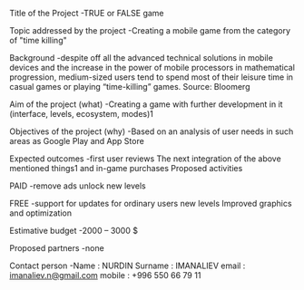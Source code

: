 Title of the Project
	-TRUE or FALSE game
  
Topic addressed by the project
	-Creating a mobile game from the category of "time killing"
  
Background
	-despite off all the advanced technical solutions in mobile devices and the increase in the power of mobile processors in mathematical progression, medium-sized users tend to spend most of their leisure time in casual games or playing “time-killing” games. Source: Bloomerg
  
Aim of the project (what)
	-Creating a game with further development in it (interface, levels, ecosystem, modes)1

Objectives of the project (why)
	-Based on an analysis of user needs in such areas as Google Play and App Store

Expected outcomes
	-first user reviews
The next integration of the above mentioned things1 and in-game purchases
Proposed activities

PAID
	-remove ads
unlock new levels

FREE
	-support for updates for ordinary users
new levels
Improved graphics and optimization

Estimative budget
	-2000 – 3000 $
	
Proposed partners
	-none

Contact person
	-Name    : NURDIN
Surname : IMANALIEV
email   : imanaliev.n@gmail.com
mobile  : +996 550 66 79 11
